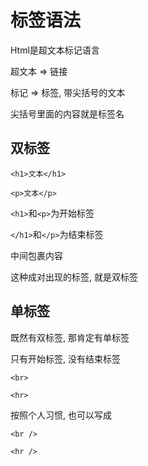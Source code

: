 # 标签语法

Html是超文本标记语言

超文本 => 链接

标记 => 标签, 带尖括号的文本

尖括号里面的内容就是标签名

## 双标签

`<h1>文本</h1>`

`<p>文本</p>`

`<h1>`和`<p>`为开始标签

`</h1>`和`</p>`为结束标签

中间包裹内容

这种成对出现的标签, 就是双标签

## 单标签

既然有双标签, 那肯定有单标签

只有开始标签, 没有结束标签

`<br>`

`<hr>`

按照个人习惯, 也可以写成

`<br />`

`<hr />`
